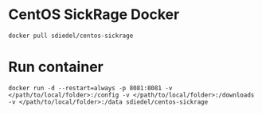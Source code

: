 # CentOS SickRage Docker

`docker pull sdiedel/centos-sickrage`

Run container
=
`docker run -d --restart=always -p 8081:8081 -v </path/to/local/folder>:/config -v </path/to/local/folder>:/downloads -v </path/to/local/folder>:/data sdiedel/centos-sickrage`
